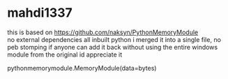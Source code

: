 # mahdi1337<br>
this is based on https://github.com/naksyn/PythonMemoryModule<br>
no external dependencies all inbuilt python
i merged it into a single file, no peb stomping if anyone can add it back without using the entire windows module from the original id appreciate it <br>

pythonmemorymodule.MemoryModule(data=bytes)
